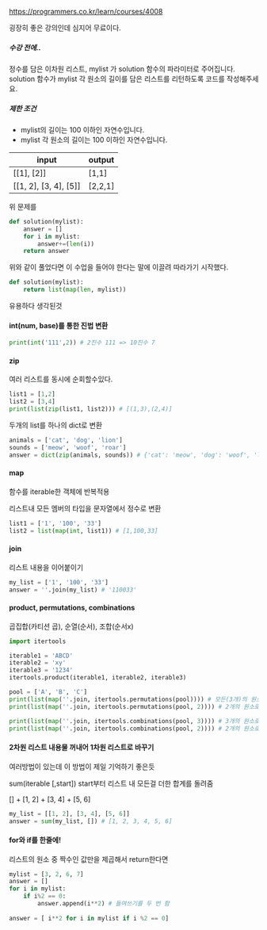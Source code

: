 

https://programmers.co.kr/learn/courses/4008

굉장히 좋은 강의인데 심지어 무료이다.



##### 수강 전에..



정수를 담은 이차원 리스트, mylist 가 solution 함수의 파라미터로 주어집니다. solution 함수가 mylist 각 원소의 길이를 담은 리스트를 리턴하도록 코드를 작성해주세요.



##### 제한 조건

- mylist의 길이는 100 이하인 자연수입니다.
- mylist 각 원소의 길이는 100 이하인 자연수입니다.

| input                 | output  |
| --------------------- | ------- |
| [[1], [2]]            | [1,1]   |
| [[1, 2], [3, 4], [5]] | [2,2,1] |



위 문제를 

```python
def solution(mylist):
    answer = []
    for i in mylist:
        answer+=(len(i))
    return answer
```

위와 같이 풀었다면 이 수업을 들어야 한다는 말에 이끌려 따라가기 시작했다.



```python
def solution(mylist):
    return list(map(len, mylist))
```



유용하다 생각된것

#### int(num, base)를 통한 진법 변환

```python
print(int('111',2)) # 2진수 111 => 10진수 7 
```





#### zip

여러 리스트를 동시에 순회할수있다.

```python
list1 = [1,2]
list2 = [3,4]
print(list(zip(list1, list2))) # [(1,3),(2,4)]
```

두개의 list를 하나의 dict로 변환

```python
animals = ['cat', 'dog', 'lion']
sounds = ['meow', 'woof', 'roar']
answer = dict(zip(animals, sounds)) # {'cat': 'meow', 'dog': 'woof', 'lion': 'roar'}
```



#### map

함수를 iterable한 객체에 반복적용

리스트내 모든 멤버의 타입을 문자열에서 정수로 변환

```python
list1 = ['1', '100', '33']
list2 = list(map(int, list1)) # [1,100,33]
```



#### join

리스트 내용을 이어붙이기

```python
my_list = ['1', '100', '33']
answer = ''.join(my_list) # '110033'
```



#### product, permutations, combinations 

곱집합(카티션 곱), 순열(순서), 조합(순서x)

```python
import itertools

iterable1 = 'ABCD'
iterable2 = 'xy'
iterable3 = '1234'
itertools.product(iterable1, iterable2, iterable3)

pool = ['A', 'B', 'C']
print(list(map(''.join, itertools.permutations(pool)))) # 모든(3개)의 원소로 순열 만들기
print(list(map(''.join, itertools.permutations(pool, 2)))) # 2개의 원소로 순열 만들기

print(list(map(''.join, itertools.combinations(pool, 3)))) # 3개의 원소로 조합 만들기
print(list(map(''.join, itertools.combinations(pool, 2)))) # 2개의 원소로 조합 만들기


```



#### 2차원 리스트 내용물 꺼내어 1차원 리스트로 바꾸기

여러방법이 있는데 이 방법이 제일 기억하기 좋은듯

sum(iterable [,start]) start부터 리스트 내 모든걸 더한 합계를 돌려줌

[] + [1, 2] + [3, 4] + [5, 6] 

```python
my_list = [[1, 2], [3, 4], [5, 6]]
answer = sum(my_list, []) # [1, 2, 3, 4, 5, 6]
```



#### for와 if를 한줄에!

리스트의 원소 중 짝수인 값만을 제곱해서 return한다면

```python
mylist = [3, 2, 6, 7]
answer = []
for i in mylist:
    if i%2 == 0:
        answer.append(i**2) # 들여쓰기를 두 번 함
        
answer = [ i**2 for i in mylist if i %2 == 0]
```



